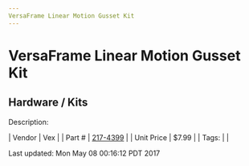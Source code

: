 ```yaml
---
VersaFrame Linear Motion Gusset Kit
---
```

# VersaFrame Linear Motion Gusset Kit
## Hardware / Kits
Description: 	 

| Vendor | Vex | 
| Part # | [217-4399](http://www.vexrobotics.com/vexpro/versaframe/linear-motion.html) | 
| Unit Price | $7.99 | 
| Tags: |  | 

Last updated: Mon May 08 00:16:12 PDT 2017